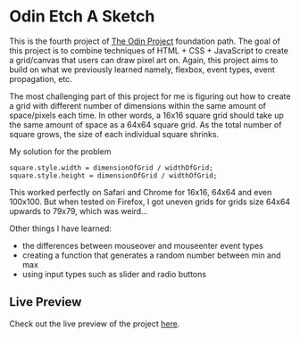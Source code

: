 # Odin Etch A Sketch

This is the fourth project of [The Odin Project](https://www.theodinproject.com/about) foundation path. The goal of this project is to combine techniques of HTML + CSS + JavaScript to create a grid/canvas that users can draw pixel art on. Again, this project aims to build on what we previously learned namely, flexbox, event types, event propagation, etc.

The most challenging part of this project for me is figuring out how to create a grid with different number of dimensions within the same amount of space/pixels each time. In other words, a 16x16 square grid should take up the same amount of space as a 64x64 square grid. As the total number of square grows, the size of each individual square shrinks.

My solution for the problem

```
square.style.width = dimensionOfGrid / widthOfGrid;
square.style.height = dimensionOfGrid / widthOfGrid;
```

This worked perfectly on Safari and Chrome for 16x16, 64x64 and even 100x100. But when tested on Firefox, I got uneven grids for grids size 64x64 upwards to 79x79, which was weird...

Other things I have learned:

- the differences between mouseover and mouseenter event types
- creating a function that generates a random number between min and max
- using input types such as slider and radio buttons

## Live Preview

Check out the live preview of the project [here](https://kotarohzk.github.io/odin-etch-a-sketch/).
